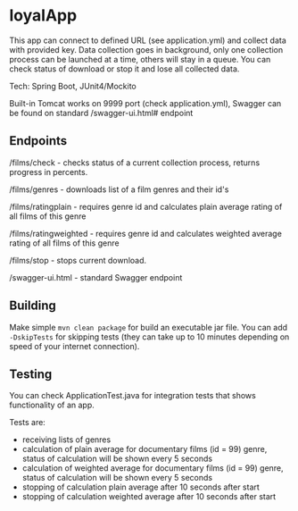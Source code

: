 # loyalApp
This app can connect to defined URL (see application.yml) and collect data with provided key.
Data collection goes in background, only one collection process can be launched at a time, others will stay in a queue.
You can check status of download or stop it and lose all collected data.

Tech: Spring Boot, JUnit4/Mockito

Built-in Tomcat works on 9999 port (check application.yml), Swagger can be found on standard /swagger-ui.html# endpoint

## Endpoints

/films/check - checks status of a current collection process, returns progress in percents.

/films/genres - downloads list of a film genres and their id's

/films/ratingplain - requires genre id and calculates plain average rating of all films of this genre

/films/ratingweighted - requires genre id and calculates weighted average rating of all films of this genre

/films/stop - stops current download.

/swagger-ui.html - standard Swagger endpoint

## Building

Make simple `mvn clean package` for build an executable jar file. You can add `-DskipTests` for skipping tests (they can take up to 10 minutes depending on speed of your internet connection).

## Testing

You can check ApplicationTest.java for integration tests that shows functionality of an app.

Tests are:
* receiving lists of genres 
* calculation of plain average for documentary films (id = 99) genre, status of calculation will be shown every 5 seconds
* calculation of weighted average for documentary films (id = 99) genre, status of calculation will be shown every 5 seconds
* stopping of calculation plain average after 10 seconds after start
* stopping of calculation weighted average after 10 seconds after start

